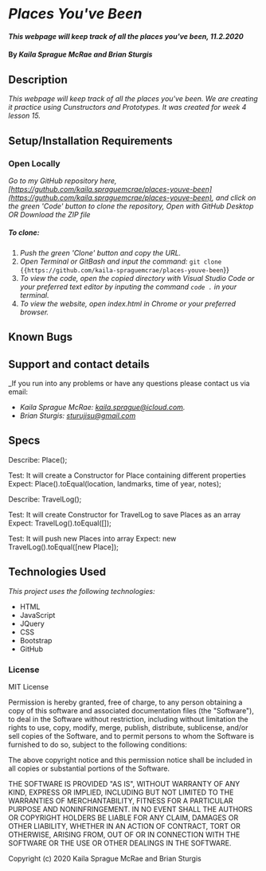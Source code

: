 # _Places You've Been_

#### _This webpage will keep track of all the places you've been, 11.2.2020_

#### By _**Kaila Sprague McRae and Brian Sturgis**_

## Description

_This webpage will keep track of all the places you've been. We are creating it practice using Cunstructors and Prototypes. It was created for week 4 lesson 15._

## Setup/Installation Requirements

### Open Locally

_Go to my GitHub repository here, [https://guthub.com/kaila.spraguemcrae/places-youve-been](https://guthub.com/kaila.spraguemcrae/places-youve-been), and click on the green 'Code' button to clone the repository, Open with GitHub Desktop OR Download the ZIP file_

##### To clone:
1. _Push the green 'Clone' button and copy the URL._
2. _Open Terminal or GitBash and input the command:_ `git clone {{https://github.com/kaila-spraguemcrae/places-youve-been`}}
3. _To view the code, open the copied directory with Visual Studio Code or your preferred text editor by inputing the command `code .` in your terminal._
4. _To view the website, open index.html in Chrome or your preferred browser._

## Known Bugs

## Support and contact details

_If you run into any problems or have any questions please contact us via email:
- _Kaila Sprague McRae: [kaila.sprague@icloud.com](mailto:kaila.sprague@icloud.com)._
- _Brian Sturgis: [sturujisu@gmail.com](mailto:sturujisu@gmail.com)_

## Specs
Describe: Place();

Test: It will create a Constructor for Place containing different properties
Expect: Place().toEqual(location, landmarks, time of year, notes);


Describe: TravelLog();

Test: It will create Constructor for TravelLog to save Places as an array
Expect: TravelLog().toEqual([]);

Test: It will push new Places into array
Expect: new TravelLog().toEqual([new Place]);


## Technologies Used

_This project uses the following technologies:_

- HTML
- JavaScript
- JQuery
- CSS
- Bootstrap
- GitHub

### License

MIT License

Permission is hereby granted, free of charge, to any person obtaining a copy
of this software and associated documentation files (the "Software"), to deal
in the Software without restriction, including without limitation the rights
to use, copy, modify, merge, publish, distribute, sublicense, and/or sell
copies of the Software, and to permit persons to whom the Software is
furnished to do so, subject to the following conditions:

The above copyright notice and this permission notice shall be included in all
copies or substantial portions of the Software.

THE SOFTWARE IS PROVIDED "AS IS", WITHOUT WARRANTY OF ANY KIND, EXPRESS OR
IMPLIED, INCLUDING BUT NOT LIMITED TO THE WARRANTIES OF MERCHANTABILITY,
FITNESS FOR A PARTICULAR PURPOSE AND NONINFRINGEMENT. IN NO EVENT SHALL THE
AUTHORS OR COPYRIGHT HOLDERS BE LIABLE FOR ANY CLAIM, DAMAGES OR OTHER
LIABILITY, WHETHER IN AN ACTION OF CONTRACT, TORT OR OTHERWISE, ARISING FROM,
OUT OF OR IN CONNECTION WITH THE SOFTWARE OR THE USE OR OTHER DEALINGS IN THE
SOFTWARE.

Copyright (c) 2020 Kaila Sprague McRae and Brian Sturgis